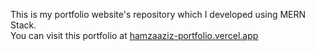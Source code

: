 This is my portfolio website's repository which I developed using MERN Stack.
<br>You can visit this portfolio at [hamzaaziz-portfolio.vercel.app](https://hamzaaziz-portfolio.vercel.app/)
